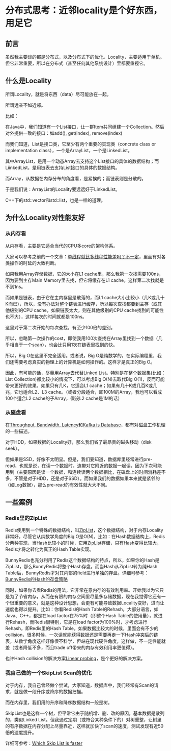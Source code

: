# 分布式思考：近邻locality是个好东西，用足它

## 前言

虽然我主要谈的都是分布式，以及分布式下的优化。Locality，主要适用于单机。但它非常重要，所以在分布式（甚至任何其他系统设计）里都要重视它。

## 什么是Locality

所谓Locality，就是将东西（data）尽可能放在一起。

所谓远亲不如近邻。

比如：

在Java中，我们知道有一个List接口，让一群Item共同组建一个Collection。然后对外提供一致的接口：如add(), get(index), remove(index)

而我们知道，List是接口类，它至少有两个重要的实现类（concrete class or implementation class），一个是ArrayList，一个是LinkedList。

其中ArrayList，是用一个动态Array去支持这个List接口的具体的数据结构；而LiinkedList，是用链表去支持List接口的具体的数据结构。

而Array，从数据在内存分布的角度看，是紧挨的；而链表则是分散的。

于是我们说：ArrayList的Locality要远远好于LinkedList。

C++下的std::vector和std::list，也是一样的道理。

## 为什么Locality对性能友好

### 从内存看

从内存看，主要是它适合当代的CPU多core的架构体系。

大家可以参考之前的一个文章：[单线程就比多线程性能差吗？不一定](https://zhuanlan.zhihu.com/p/397039359)，里面有对各类操作的时延的大致判断。

如果我用Array存储数据，它的大小在L1 cache里，那么我第一次找需要100ns，因为要到主存Main Memory里去找，但它将缓存在L1 cache，这样第二次找就是不到1ns。

而如果是链表，由于它在主内存里是散落的，而L1 cache大小比较小（几K或几十K而已），所以，没有办法对整个链表进行缓存，所以每次查找都要到主存（或其他级别的CPU cache，如果链表太大，则在其他级别的CPU cache找到的可能性也不大），这样每次的时间就都是100ns。

这里对于第二次开始的每次查找，有至少100倍的差别。

所以，忽略第一次操作的cost，即使我用100次查找在Array里找到一个数据（几乎相当于一个scan），也会比只用1次在链表里找到的快。

所以，Big O在这里不完全适用。或者说，Big O是纯数学的，在实际编程里，我们还需要考虑真实的物理上的计算机是如何操作的。这样才是真正的Big O。

因此，有可能的话，尽量用Array去代替Linked List。特别是在整个数据集(比如：List Collection)都比较小的情况下，可以考虑Big O(N)去取代Big O(1)，反而可能带来更好的效果。如果只有几K，它适合L1 cache；如果有几十K或几百K或几兆，它也适合L2、L3 cache。（或者分段适合，即100M的Array，我也可以看成100个适合L2 cache的子Array，假设L2 cache是1M的话）

### 从磁盘看

在[Throughput, Bandwidth, Latency](https://zhuanlan.zhihu.com/p/399883427)和[Kafka is Database](https://zhuanlan.zhihu.com/p/392645152)，都有对磁盘工作机理的一些描述。

对于HDD，如果数据的Locality好，那么我们省了最昂贵的磁头移动（disk seek）。

但如果是SSD，好像不太明显。但是，我们要知道，数据库里经常进行pre-read，也就是说，在读一个数据时，连带对它附近的数据一起读，因为下次可能用到（主要原因是读一个数据，和连续读两个数据相比，在磁盘上的时间消耗差不多，不管是对于HDD，还是对于SSD）。而如果我们的数据如果本来就是紧邻的（如Log数据），那么pre-read的有效性就大大不同。

## 一些案例

### Redis里的ZipList

Redis使用到一个特殊的数据结构，叫[ZipList](https://redis.com/ebook/part-2-core-concepts/01chapter-9-reducing-memory-use/9-1-short-structures/9-1-1-the-ziplist-representation/)，这个数据结构，对于内存Locality非常好，尽管它从纯数学角度的Big O是O(N)。比如：在Hash数据结构上，Redis分两种实现，当Hash比较小的时候，它用ZipList存储，只有Hash变得比较大，Redis才将之转化为真正的Hash Table实现。

BunnyRedis也充分利用了Redis这个数据结构的特点，所以，如果你的Hash是ZipList，那么BunnyRedis将整个Hash存盘。而当Hash从ZipList转为纯Hash Table后，BunnyRedis才对其内部的field进行单独的存盘。详细可参考：[BunnyRedis的Hash的存盘策略](https://github.com/szstonelee/bunnyredis/wiki/Hash-storage)

同时，如果你去看Redis的用法，它非常在意内存的有效利用率。开始我以为它只是为了节省内存，从而在有限的内存空间里尽量多存储数据，现在我觉得它还有一个很重要的意义，就是这种设计思想，会更有可能导致数据Locality变好，进而让速度也得以提升。比如：你看Redis的Hash Table的Rehash，大部分语言，如Java、C++，都是在load factor在75%时（即整个Hash Table的使用量），就进行Rehash，而Redis很特别，它是在load factor为100%时，才考虑进行Rehash，即Redis里的Hash Table，如果数据比较大的时候，里面会有不少的collision，很多时候，一次读就能获得数据还是需要再走一下Hash冲突后的链表，从数学角度这样好像很不科学，但站在现代硬件角度，这样做，不一定性能就差（或者降低不多，而且trade off带来的内存有效利用率更值得）。

也许Hash collision的解决方案[Linear probing](https://en.wikipedia.org/wiki/Linear_probing)，是个更好的解决方案。

### 我自己做的一个SkipList Scan的优化

对于内存，我自己曾经做个尝试，大家知道，数据库中，我们经常有Scan的请求，就是做一段升序或降序的数据扫描。

而在内存里，我们用的升序和降序数据结构一般是树。

SkipList也是这样一个树，但平常它由于随机增、删、改的原因，基本数据是散列的，类似Linked List。但我通过定期（或符合某种条件下的）对树重整，让树里的有序数据在内存分配上尽量靠近，这样就加快了scan的速度，测试发现有近50倍的速度提升。

详细可参考：[Which Skip List is faster](https://hub.fastgit.org/szstonelee/elephant_eye_c_plusplus/blob/master/which_skip_list_is_faster.md)
